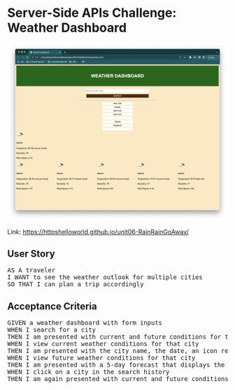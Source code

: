 # Server-Side APIs Challenge: Weather Dashboard

![](/image/Screenshot%202022-12-13%20at%209.59.45%20PM.png)

Link: https://httpshelloworld.github.io/unit06-RainRainGoAway/

## User Story
<pre>
AS A traveler
I WANT to see the weather outlook for multiple cities
SO THAT I can plan a trip accordingly
</pre>

## Acceptance Criteria
<pre>
GIVEN a weather dashboard with form inputs
WHEN I search for a city
THEN I am presented with current and future conditions for that city and that city is added to the search history
WHEN I view current weather conditions for that city
THEN I am presented with the city name, the date, an icon representation of weather conditions, the temperature, the humidity, and the wind speed
WHEN I view future weather conditions for that city
THEN I am presented with a 5-day forecast that displays the date, an icon representation of weather conditions, the temperature, the wind speed, and the humidity
WHEN I click on a city in the search history
THEN I am again presented with current and future conditions for that city
</pre>